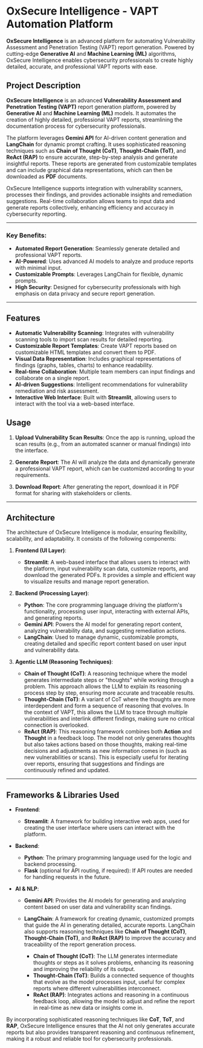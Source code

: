 # **OxSecure Intelligence - VAPT Automation Platform**

**OxSecure Intelligence** is an advanced platform for automating Vulnerability Assessment and Penetration Testing (VAPT) report generation. Powered by cutting-edge **Generative AI** and **Machine Learning (ML)** algorithms, OxSecure Intelligence enables cybersecurity professionals to create highly detailed, accurate, and professional VAPT reports with ease.


## **Project Description**

**OxSecure Intelligence** is an advanced **Vulnerability Assessment and Penetration Testing (VAPT)** report generation platform, powered by **Generative AI** and **Machine Learning (ML)** models. It automates the creation of highly detailed, professional VAPT reports, streamlining the documentation process for cybersecurity professionals.

The platform leverages **Gemini API** for AI-driven content generation and **LangChain** for dynamic prompt crafting. It uses sophisticated reasoning techniques such as **Chain of Thought (CoT)**, **Thought-Chain (ToT)**, and **ReAct (RAP)** to ensure accurate, step-by-step analysis and generate insightful reports. These reports are generated from customizable templates and can include graphical data representations, which can then be downloaded as **PDF** documents.

OxSecure Intelligence supports integration with vulnerability scanners, processes their findings, and provides actionable insights and remediation suggestions. Real-time collaboration allows teams to input data and generate reports collectively, enhancing efficiency and accuracy in cybersecurity reporting.

---

### **Key Benefits**:
- **Automated Report Generation**: Seamlessly generate detailed and professional VAPT reports.
- **AI-Powered**: Uses advanced AI models to analyze and produce reports with minimal input.
- **Customizable Prompts**: Leverages LangChain for flexible, dynamic prompts.
- **High Security**: Designed for cybersecurity professionals with high emphasis on data privacy and secure report generation.

---

## **Features**

- **Automatic Vulnerability Scanning**: Integrates with vulnerability scanning tools to import scan results for detailed reporting.
- **Customizable Report Templates**: Create VAPT reports based on customizable HTML templates and convert them to PDF.
- **Visual Data Representation**: Includes graphical representations of findings (graphs, tables, charts) to enhance readability.
- **Real-time Collaboration**: Multiple team members can input findings and collaborate on a single report.
- **AI-driven Suggestions**: Intelligent recommendations for vulnerability remediation and risk assessment.
- **Interactive Web Interface**: Built with **Streamlit**, allowing users to interact with the tool via a web-based interface.


## **Usage**

1. **Upload Vulnerability Scan Results**: Once the app is running, upload the scan results (e.g., from an automated scanner or manual findings) into the interface.

2. **Generate Report**: The AI will analyze the data and dynamically generate a professional VAPT report, which can be customized according to your requirements.

3. **Download Report**: After generating the report, download it in PDF format for sharing with stakeholders or clients.

---

## **Architecture**

The architecture of OxSecure Intelligence is modular, ensuring flexibility, scalability, and adaptability. It consists of the following components:

1. **Frontend (UI Layer)**:
   - **Streamlit**: A web-based interface that allows users to interact with the platform, input vulnerability scan data, customize reports, and download the generated PDFs. It provides a simple and efficient way to visualize results and manage report generation.

2. **Backend (Processing Layer)**:
   - **Python**: The core programming language driving the platform's functionality, processing user input, interacting with external APIs, and generating reports.
   - **Gemini API**: Powers the AI model for generating report content, analyzing vulnerability data, and suggesting remediation actions.
   - **LangChain**: Used to manage dynamic, customizable prompts, creating detailed and specific report content based on user input and vulnerability data.

3. **Agentic LLM (Reasoning Techniques)**:
   - **Chain of Thought (CoT)**: A reasoning technique where the model generates intermediate steps or "thoughts" while working through a problem. This approach allows the LLM to explain its reasoning process step by step, ensuring more accurate and traceable results.
   - **Thought-Chain (ToT)**: A variant of CoT where the thoughts are more interdependent and form a sequence of reasoning that evolves. In the context of VAPT, this allows the LLM to trace through multiple vulnerabilities and interlink different findings, making sure no critical connection is overlooked.
   - **ReAct (RAP)**: This reasoning framework combines both **Action** and **Thought** in a feedback loop. The model not only generates thoughts but also takes actions based on those thoughts, making real-time decisions and adjustments as new information comes in (such as new vulnerabilities or scans). This is especially useful for iterating over reports, ensuring that suggestions and findings are continuously refined and updated.

---

## **Frameworks & Libraries Used**

- **Frontend**:
  - **Streamlit**: A framework for building interactive web apps, used for creating the user interface where users can interact with the platform.

- **Backend**:
  - **Python**: The primary programming language used for the logic and backend processing.
  - **Flask** (optional for API routing, if required): If API routes are needed for handling requests in the future.

- **AI & NLP**:
  - **Gemini API**: Provides the AI models for generating and analyzing content based on user data and vulnerability scan findings.
  - **LangChain**: A framework for creating dynamic, customized prompts that guide the AI in generating detailed, accurate reports. LangChain also supports reasoning techniques like **Chain of Thought (CoT)**, **Thought-Chain (ToT)**, and **ReAct (RAP)** to improve the accuracy and traceability of the report generation process.
  
    - **Chain of Thought (CoT)**: The LLM generates intermediate thoughts or steps as it solves problems, enhancing its reasoning and improving the reliability of its output.
    - **Thought-Chain (ToT)**: Builds a connected sequence of thoughts that evolve as the model processes input, useful for complex reports where different vulnerabilities interconnect.
    - **ReAct (RAP)**: Integrates actions and reasoning in a continuous feedback loop, allowing the model to adjust and refine the report in real-time as new data or insights come in.



By incorporating sophisticated reasoning techniques like **CoT**, **ToT**, and **RAP**, OxSecure Intelligence ensures that the AI not only generates accurate reports but also provides transparent reasoning and continuous refinement, making it a robust and reliable tool for cybersecurity professionals.